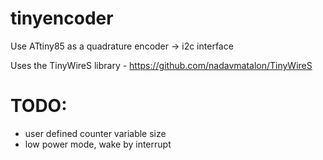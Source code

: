 # tinyencoder
Use ATtiny85 as a quadrature encoder -> i2c interface

Uses the TinyWireS library - https://github.com/nadavmatalon/TinyWireS

# TODO:
 - user defined counter variable size
 - low power mode, wake by interrupt
